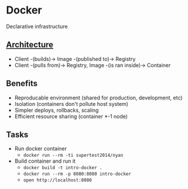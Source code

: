 # Docker

Declarative infrastructure

## [Architecture](https://docs.docker.com/engine/docker-overview/#docker-architecture)

- Client -(builds)-> Image -(published to)-> Registry
- Client -(pulls from)-> Registry, Image -(is ran inside)-> Container

## Benefits

- Reproducable environment (shared for production, development, etc)
- Isolation (containers don't pollute host system)
- Simpler deploys, rollbacks, scaling
- Efficient resource sharing (container \*-1 node)

## Tasks

- Run docker container
  - `docker run --rm -ti supertest2014/nyan`
- Build container and run it
  - `docker build -t intro-docker .`
  - `docker run --rm -p 8080:8080 intro-docker`
  - `open http://localhost:8080`
